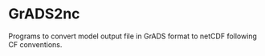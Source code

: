 GrADS2nc
========

Programs to convert model output file in GrADS format to netCDF following CF conventions.

